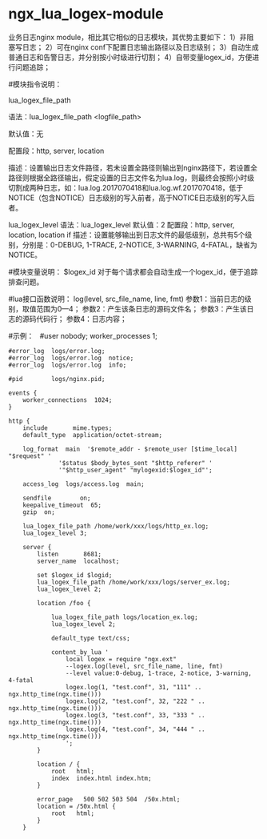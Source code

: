 # ngx_lua_logex-module
业务日志nginx module，相比其它相似的日志模块，其优势主要如下：
1）非阻塞写日志；
2）可在nginx conf下配置日志输出路径以及日志级别；
3）自动生成普通日志和告警日志，并分别按小时级进行切割；
4）自带变量logex_id，方便进行问题追踪；

#模块指令说明：

lua_logex_file_path

语法：lua_logex_file_path <logfile_path>

默认值：无

配置段：http, server, location

描述：设置输出日志文件路径，若未设置全路径则输出到nginx路径下，若设置全路径则根据全路径输出，假定设置的日志文件名为lua.log，则最终会按照小时级切割成两种日志，如：lua.log.2017070418和lua.log.wf.2017070418，低于NOTICE（包含NOTICE）日志级别的写入前者，高于NOTICE日志级别的写入后者。

lua_logex_level
语法：lua_logex_level <level>
默认值：2
配置段：http, server, location, location if
描述：设置能够输出到日志文件的最低级别，总共有5个级别，分别是：0-DEBUG, 1-TRACE, 2-NOTICE, 3-WARNING, 4-FATAL，缺省为NOTICE。

#模块变量说明：
$logex_id
对于每个请求都会自动生成一个logex_id，便于追踪排查问题。

#lua接口函数说明：
log(level, src_file_name, line, fmt)
参数1：当前日志的级别，取值范围为0—4；
参数2：产生该条日志的源码文件名；
参数3：产生该日志的源码代码行；
参数4：日志内容；

#示例：  
    #user  nobody;
    worker_processes 1;

    #error_log  logs/error.log;
    #error_log  logs/error.log  notice;
    #error_log  logs/error.log  info;

    #pid        logs/nginx.pid;

    events {
        worker_connections  1024;
    }

    http {
        include       mime.types;
        default_type  application/octet-stream;

        log_format  main  '$remote_addr - $remote_user [$time_local] "$request" '
                  '$status $body_bytes_sent "$http_referer" '
                  '"$http_user_agent" "mylogexid:$logex_id"';

        access_log  logs/access.log  main;

        sendfile        on;
        keepalive_timeout  65;
        gzip  on;

        lua_logex_file_path /home/work/xxx/logs/http_ex.log;
        lua_logex_level 3;

        server {
            listen       8681;
            server_name  localhost;

            set $logex_id $logid;
            lua_logex_file_path /home/work/xxx/logs/server_ex.log;
            lua_logex_level 2;

            location /foo {

                lua_logex_file_path logs/location_ex.log;
                lua_logex_level 2;

                default_type text/css;

                content_by_lua '
                    local logex = require "ngx.ext"
                    --logex.log(level, src_file_name, line, fmt)
                    --level value:0-debug, 1-trace, 2-notice, 3-warning, 4-fatal
                    logex.log(1, "test.conf", 31, "111" .. ngx.http_time(ngx.time()))
                    logex.log(2, "test.conf", 32, "222 " .. ngx.http_time(ngx.time()))
                    logex.log(3, "test.conf", 33, "333 " .. ngx.http_time(ngx.time()))
                    logex.log(4, "test.conf", 34, "444 " .. ngx.http_time(ngx.time()))
                    ';
            }

            location / {
                root   html;
                index  index.html index.htm;
            }

            error_page   500 502 503 504  /50x.html;
            location = /50x.html {
                root   html;
            }
        }
